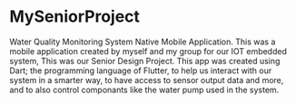 # MySeniorProject
Water Quality Monitoring System Native Mobile Application.
This was a mobile application created by myself and my group for our IOT embedded system, This was our Senior Design Project.
This app was created using Dart; the programming language of Flutter, to help us interact with our system in a smarter way,
to have access to sensor output data and more, and to also control componants like the water pump used in the system.
